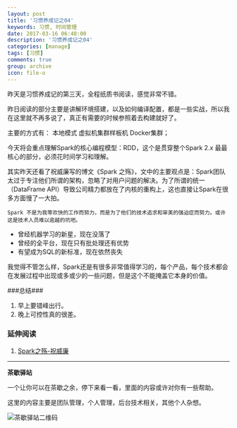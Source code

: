 ```yaml
---
layout: post
title: '习惯养成记之04'
keywords: 习惯, 时间管理
date: 2017-03-16 06:40:00
description: '习惯养成记之04'
categories: [manage]
tags: [习惯]
comments: true
group: archive
icon: file-o
---
```


昨天是习惯养成记的第三天，全程纸质书阅读，感觉非常不错。

<!--more-->

昨日阅读的部分主要是讲解环境搭建，以及如何编译配置，都是一些实战，所以我在这里就不再多说了，真正有需要的时候参照着去构建就好了。

主要的方式有：
	本地模式
	虚拟机集群样板机
	Docker集群；

今天将会重点理解Spark的核心编程模型：RDD，这个是贯穿整个Spark 2.x 最最核心的部分，必须花时间学习和理解。

其实昨天还看了祝威廉写的博文《Spark 之殇》，文中的主要观点是：Spark团队太过于专注他们所谓的架构，忽略了对用户问题的解决。为了所谓的统一（DataFrame API）导致公司精力都放在了内核的重构上，这也直接让Spark在很多方面慢了一大拍。

	Spark 不是为我等欢快的工作而努力，而是为了他们的技术追求和审美的强迫症而努力。或许这是技术人员难以逾越的坑吧。


- 曾经机器学习的新星，现在没落了
- 曾经的全平台，现在只有批处理还有优势
- 有望成为SQL的新标准，现在依然丧失

我觉得不管怎么样，Spark还是有很多非常值得学习的，每个产品，每个技术都会在发展过程中出现或多或少的一些问题，但是这个不能掩盖它本身的价值。

###总结###

1. 早上要错峰出行。
2. 晚上可控性真的很差。

### 延伸阅读 ###

1. [Spark之殇-祝威廉](http://www.jianshu.com/p/cd737a7784e2)

----

**茶歇驿站**

一个让你可以在茶歇之余，停下来看一看，里面的内容或许对你有一些帮助。

这里的内容主要是团队管理，个人管理，后台技术相关，其他个人杂想。

![茶歇驿站二维码](http://ww4.sinaimg.cn/large/824dcde4gw1f358o5j022j20by0bywf8.jpg)
